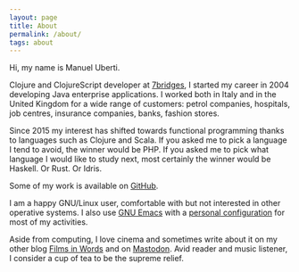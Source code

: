 ```yaml
---
layout: page
title: About
permalink: /about/
tags: about
---
```


Hi, my name is Manuel Uberti.

Clojure and ClojureScript developer at [7bridges](https://7bridges.eu/),
I started my career in 2004 developing Java enterprise applications. I worked
both in Italy and in the United Kingdom for a wide range of customers: petrol
companies, hospitals, job centres, insurance companies, banks, fashion stores.

Since 2015 my interest has shifted towards functional programming thanks to
languages such as Clojure and Scala. If you asked me to pick a language I tend
to avoid, the winner would be PHP. If you asked me to pick what language I would
like to study next, most certainly the winner would be Haskell. Or Rust. Or
Idris.

Some of my work is available on [GitHub](https://github.com/manuel-uberti).

I am a happy GNU/Linux user, comfortable with but not interested in other
operative systems. I also use [GNU Emacs](https://www.gnu.org/software/emacs/)
with a [personal configuration](https://github.com/manuel-uberti/.emacs.d) for
most of my activities.

Aside from computing, I love cinema and sometimes write about it on my other
blog [Films in Words](https://filmsinwords.wordpress.com/) and
on [Mastodon](https://functional.cafe/@manuel_uberti). Avid reader and music
listener, I consider a cup of tea to be the supreme relief.
